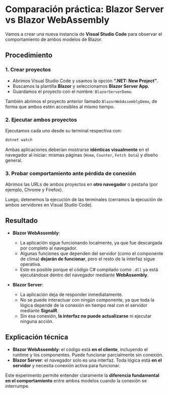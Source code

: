 # Comparación práctica: Blazor Server vs Blazor WebAssembly

Vamos a crear una nueva instancia de **Visual Studio Code** para observar el comportamiento de ambos modelos de Blazor.

## Procedimiento

### 1. Crear proyectos

* Abrimos Visual Studio Code y usamos la opción **“.NET: New Project”**.
* Buscamos la plantilla **Blazor** y seleccionamos **Blazor Server App**.
* Guardamos el proyecto con el nombre: `BlazorServerDemo`.

También abrimos el proyecto anterior llamado `BlazorWebAssemblyDemo`, de forma que ambos estén accesibles al mismo tiempo.

### 2. Ejecutar ambos proyectos

Ejecutamos cada uno desde su terminal respectiva con:

```bash
dotnet watch
```

Ambas aplicaciones deberían mostrarse **idénticas visualmente** en el navegador al iniciar: mismas páginas (`Home`, `Counter`, `Fetch Data`) y diseño general.

### 3. Probar comportamiento ante pérdida de conexión

Abrimos las URLs de ambos proyectos en **otro navegador** o pestaña (por ejemplo, Chrome y Firefox).

Luego, detenemos la ejecución de las terminales (cerramos la ejecución de ambos servidores en Visual Studio Code).

## Resultado

* **Blazor WebAssembly**:

  * La aplicación sigue funcionando localmente, ya que fue descargada por completo al navegador.
  * Algunas funciones que dependen del servidor (como el componente de clima) **dejarán de funcionar**, pero el resto de la interfaz sigue operativa.
  * Esto es posible porque el código C# compilado como `.dll` ya está ejecutándose dentro del navegador mediante **WebAssembly**.

* **Blazor Server**:

  * La aplicación deja de responder inmediatamente.
  * No se puede interactuar con ningún componente, ya que toda la lógica depende de la conexión en tiempo real con el servidor mediante **SignalR**.
  * Sin esa conexión, **la interfaz no puede actualizarse** ni ejecutar ninguna acción.

## Explicación técnica

* **Blazor WebAssembly**: el código está **en el cliente**, incluyendo el runtime y los componentes. Puede funcionar parcialmente sin conexión.
* **Blazor Server**: el navegador solo es una interfaz. Toda lógica está **en el servidor** y necesita conexión activa para funcionar.

Este experimento permite entender claramente la **diferencia fundamental en el comportamiento** entre ambos modelos cuando la conexión se interrumpe.
